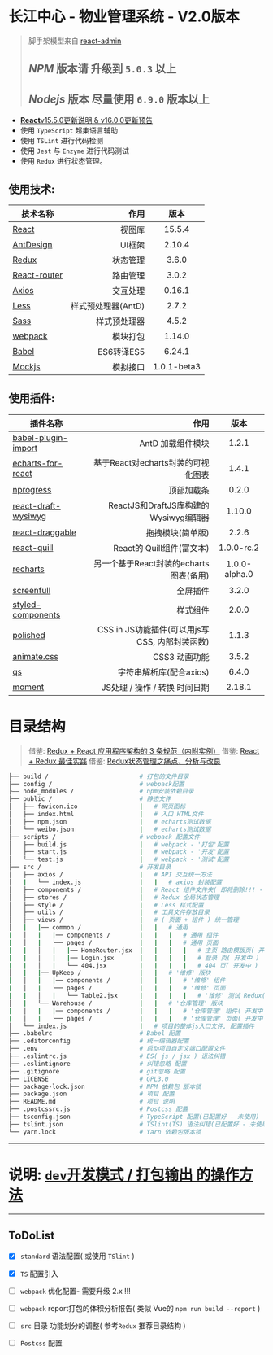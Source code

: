 # 长江中心 - 物业管理系统 - V2.0版本

> 脚手架模型来自 [react-admin](https://github.com/yezihaohao/react-admin)
>
> ## *NPM* 版本请 升级到 `5.0.3` 以上
> ## *Nodejs* 版本 尽量使用 `6.9.0` 版本以上

* [**React**v15.5.0更新说明 & v16.0.0更新预告](https://zhuanlan.zhihu.com/p/26250968)
* 使用 `TypeScript` 超集语言辅助
* 使用 `TSLint` 进行代码检测
* 使用 `Jest` 与 `Enzyme` 进行代码测试
* 使用 `Redux` 进行状态管理。

## 使用技术:
| 技术名称                                               | 作用                |  版本   |
| --------                                              | -----:              | :----:  |
| [React](https://facebook.github.io/react/)            | 视图库              | 15.5.4  |
| [AntDesign](https://ant.design/index-cn)              | UI框架              | 2.10.4  |
| [Redux](http://cn.redux.js.org/)                      | 状态管理             | 3.6.0  |
| [React-router](https://reacttraining.cn/)             | 路由管理            |  3.0.2  |
| [Axios](https://github.com/mzabriskie/axios)          | 交互处理            |  0.16.1  |
| [Less](http://www.bootcss.com/p/lesscss/)             | 样式预处理器(AntD)  |  2.7.2  |
| [Sass](https://www.sass.hk/)                          | 样式预处理器        |  4.5.2  |
| [webpack](https://doc.webpack-china.org/)             | 模块打包            | 1.14.0  |
| [Babel](http://babeljs.cn/)                           | ES6转译ES5          |  6.24.1  |
| [Mockjs](http://mockjs.com/)                          | 模拟接口            |  1.0.1-beta3  |

## 使用插件:
| 插件名称                                                                     | 作用                                           |   版本  |
| --------                                                                     | -----:                                        | :-----: |
| [babel-plugin-import](https://github.com/ant-design/babel-plugin-import)     | AntD 加载组件模块                              | 1.2.1  |
| [echarts-for-react](https://github.com/hustcc/echarts-for-react)             | 基于React对echarts封装的可视化图表              | 1.4.1  |
| [nprogress](https://github.com/rstacruz/nprogress)                           | 顶部加载条                                     | 0.2.0  |
| [react-draft-wysiwyg](https://github.com/jpuri/react-draft-wysiwyg)          | ReactJS和DraftJS库构建的Wysiwyg编辑器          | 1.10.0  |
| [react-draggable](https://github.com/mzabriskie/react-draggable)             | 拖拽模块(简单版)                               | 2.2.6  |
| [react-quill](https://github.com/zenoamaro/react-quill)                      | React的 Quill组件(富文本)                      | 1.0.0-rc.2  |
| [recharts](https://github.com/recharts/recharts)                             | 另一个基于React封装的echarts图表(备用)          | 1.0.0-alpha.0  |
| [screenfull](https://github.com/sindresorhus/screenfull.js)                  | 全屏插件                                       | 3.2.0  |
| [styled-components](https://github.com/styled-components/styled-components)  | 样式组件                                       | 2.0.0  |
| [polished](https://github.com/styled-components/polished)                    | CSS in JS功能插件(可以用js写CSS, 内部封装函数)   | 1.1.3  |
| [animate.css](https://daneden.github.io/animate.css/)                        | CSS3 动画功能                                  | 3.5.2  |
| [qs](https://github.com/ljharb/qs)                                           | 字符串解析库(配合axios)                         | 6.4.0  |
| [moment](https://momentjs.com/)                                              | JS处理 / 操作 / 转换 时间日期                   | 2.18.1  |

# 目录结构
> 借鉴: [Redux + React 应用程序架构的 3 条规范（内附实例）](https://zhuanlan.zhihu.com/p/21490605)
> 借鉴: [React + Redux 最佳实践](https://github.com/sorrycc/blog/issues/1)
> 借鉴: [Redux状态管理之痛点、分析与改良](https://segmentfault.com/a/1190000009540007)

```bash
├── build /                         # 打包的文件目录
├── config /                        # webpack配置
├—— node_modules /                  # npm安装依赖目录
├── public /                        # 静态文件
│   ├── favicon.ico                 |   # 网页图标
│   ├── index.html                  |   # 入口 HTML文件
│   ├── npm.json                    |   # echarts测试数据
│   └── weibo.json                  |   # echarts测试数据
├── scripts /                       # webpack 配置文件
│   ├── build.js                    |   # webpack - '打包'配置
│   ├── start.js                    |   # webpack - '开发'配置
│   └── test.js                     |   # webpack - '测试'配置
├── src /                           # 开发目录
│   ├── axios /                     |   # API 交互统一方法
│   |   └── index.js                |   |   # axios 封装配置
│   ├── components /                |   # React 组件文件夹( 即将删除!!! - 请及时处理 )
│   ├── stores /                    |   # Redux 全局状态管理
│   ├── style /                     |   # Less 样式配置
│   ├── utils /                     |   # 工具文件存放目录
│   ├── views /                     |   # ( 页面 + 组件 ) 统一管理 
│   |   |── common /                |   |   # 通用
|   │   |   |── components /        |   |   |   # 通用 组件
|   │   |   └── pages /             |   |   |   # 通用 页面
|   |   │   |   |── HomeRouter.jsx  |   |   |   |   # 主页 路由模版页( 开发中 )
|   |   │   |   |── Login.jsx       |   |   |   |   # 登录 页( 开发中 )
|   |   │   |   └── 404.jsx         |   |   |   |   # 404 页( 开发中 )
│   |   |── UpKeep /                |   |   # '维修' 版块
|   │   |   |── components /        |   |   |   # '维修' 组件
|   │   |   └── pages /             |   |   |   # '维修' 页面
|   |   │   |   └── Table2.jsx      |   |   |   |   # '维修' 测试 Redux( 测试中 )
│   |   └── Warehouse /             |   |   # '仓库管理' 版块
|   │   |   |── components /        |   |   |   # '仓库管理' 组件( 开发中 )
|   │   |   └── pages /             |   |   |   # '仓库管理' 页面( 开发中 )
│   └── index.js                    |   # 项目的整体js入口文件, 配置插件
├── .babelrc                        # Babel 配置
├── .editorconfig                   # 统一编辑器配置
├── .env                            # 启动项目自定义端口配置文件
├── .eslintrc.js                    # ES( js / jsx ) 语法纠错
├── .eslintignore                   # 纠错忽略 配置
├── .gitignore                      # git忽略 配置
├── LICENSE                         # GPL3.0
├── package-lock.json               # NPM 依赖包 版本锁
├── package.json                    # 项目 配置
├── README.md                       # 项目 说明
├── .postcssrc.js                   # Postcss 配置
├── tsconfig.json                   # TypeScript 配置(已配置好 - 未使用)
├── tslint.json                     # TSlint(TS) 语法纠错(已配置好 - 未使用)
└── yarn.lock                       # Yarn 依赖包版本锁
```

***

# 说明: [`dev`开发模式 / 打包输出 的操作方法](./docs/打包输出&开发模式.md)

***

## **ToDoList**
- [x]  `standard` 语法配置( 或使用 `TSlint` )
- [x]  `TS` 配置引入
- [ ]  `webpack` 优化配置- 需要升级 2.x !!!
- [ ]  `webpack` report打包的体积分析报告( 类似 Vue的 `npm run build --report` )
- [ ]  `src` 目录 功能划分的调整( 参考`Redux` 推荐目录结构 )
- [ ]  `Postcss` 配置

